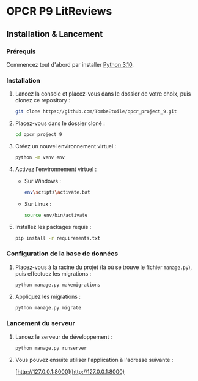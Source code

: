 # OPCR P9 LitReviews

## Installation & Lancement

### Prérequis

Commencez tout d'abord par installer [Python 3.10](https://www.python.org/downloads/release/python-3100/).

### Installation

1. Lancez la console et placez-vous dans le dossier de votre choix, puis clonez ce repository :

    ```bash
    git clone https://github.com/TombeEtoile/opcr_project_9.git
    ```

2. Placez-vous dans le dossier cloné :

    ```bash
    cd opcr_project_9
    ```

3. Créez un nouvel environnement virtuel :

    ```bash
    python -m venv env
    ```

4. Activez l'environnement virtuel :

    - Sur Windows :

      ```bash
      env\scripts\activate.bat
      ```

    - Sur Linux :

      ```bash
      source env/bin/activate
      ```

5. Installez les packages requis :

    ```bash
    pip install -r requirements.txt
    ```

### Configuration de la base de données

1. Placez-vous à la racine du projet (là où se trouve le fichier `manage.py`), puis effectuez les migrations :

    ```bash
    python manage.py makemigrations
    ```

2. Appliquez les migrations :

    ```bash
    python manage.py migrate
    ```

### Lancement du serveur

1. Lancez le serveur de développement :

    ```bash
    python manage.py runserver
    ```

2. Vous pouvez ensuite utiliser l'application à l'adresse suivante :

    [http://127.0.0.1:8000](http://127.0.0.1:8000)
